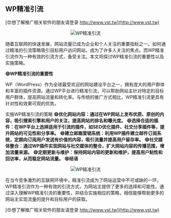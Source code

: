 ## **WP精准引流**

[😍想了解推广相关软件的朋友请登录 http://www.vst.tw](http://www.vst.tw)

 <center><img src="https://vst.tw/MP4/tuiguang/png/0.png" alt="WP精准引流"></center>

随着互联网的快速发展，网站流量已成为企业和个人关注的重要指标之一。如何通过精准的引流策略吸引目标用户访问网站，成为了许多人关注的焦点。而WP精准引流作为一种有效的引流方式，备受关注。本文将探讨WP精准引流的重要性以及实施策略。

**😄WP精准引流的重要性**

WP（WordPress）作为全球最受欢迎的网站建设平台之一，拥有庞大的用户群体和丰富的插件资源。通过WP平台进行精准引流，可以帮助网站主针对特定的目标用户群体，提高网站流量和转化率。与传统的推广方式相比，WP精准引流更具有针对性和效果可观的优势。

实施WP精准引流的策略
**😄优化网站内容：通过在WP网站上发布优质、原创的内容，吸引搜索引擎和用户的关注，提高网站的排名和曝光度。**
**😄选择合适的插件：在WP平台上选择适用于引流的插件，如SEO优化插件、社交分享插件等，提升网站的可见性和分享率。**
**😄建立邮箱营销系统：利用WP插件建立邮件订阅系统，定期向订阅用户发送有价值的内容，吸引流量并提高用户留存率。**
**😄社交媒体整合：通过WP插件实现网站与社交媒体的整合，扩大网站内容的传播范围，增加流量来源。**
**😄定期更新与维护：保持网站内容的更新和维护，提高用户粘性和回访率，从而稳定网站流量。**
**😄结语**

 <center><img src="https://vst.tw/MP4/tuiguang/png/7.png" alt="WP精准引流"></center>

在当今竞争激烈的互联网环境中，精准引流成为了网站运营中不可或缺的一环。WP精准引流作为一种有效的引流方式，为网站主提供了更多的选择和可能性。通过深入理解WP精准引流的重要性，并结合实施相应的策略，相信能够帮助更多的网站主实现流量的提升和目标用户的获取。

[😍想了解推广相关软件的朋友请登录 http://www.vst.tw](http://www.vst.tw)



